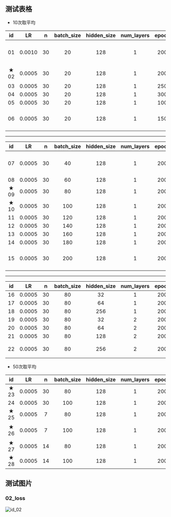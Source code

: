 ## 测试表格

- 10次取平均

|  id  |  LR  |  n   |batch_size|hidden_size| num_layers | epoch |    r2    |   DA   |           conclusion           |
|:----:|:----:|:----:|  :----:  |   :----:  |   :----:   |:----: |  :----:  | :----: |             :----:             |
|  01  |0.0010|  30  |    20    |    128    |     1      |  200  |    --    |   --   |       loss不收敛，调整LR看看      |
|★ 02 |0.0005|  30  |    20    |    128    |     1      |  200  |  0.7482  | 0.6768 |          调整epoch看看           |
|  03  |0.0005|  30  |    20    |    128    |     1      |  250  |  0.7050  | 0.6869 |               --               |
|  04  |0.0005|  30  |    20    |    128    |     1      |  300  |  0.6957  | 0.6778 |               --               |
|  05  |0.0005|  30  |    20    |    128    |     1      |  100  |  0.6676  | 0.6707 |               --               |
|  06  |0.0005|  30  |    20    |    128    |     1      |  150  |  0.7045  | 0.6818 |         目前200epoch最佳        |
---
|  id  |  LR  |  n   |batch_size|hidden_size| num_layers | epoch |    r2    |   DA   |           conclusion           |
|:----:|:----:|:----:|  :----:  |   :----:  |   :----:   |:----: |  :----:  | :----: |             :----:             |
|  07  |0.0005|  30  |    40    |    128    |     1      |  200  |  0.2774  | 0.6475 |      不稳定，调整batch_size看看   |
|  08  |0.0005|  30  |    60    |    128    |     1      |  200  |  0.6304  | 0.7141 |              --                |
|★ 09 |0.0005|  30  |    80    |    128    |     1      |  200  |  0.7862  | 0.7172 |              --                |
|★ 10 |0.0005|  30  |   100    |    128    |     1      |  200  |  0.7906  | 0.7374 |              --                |
|  11  |0.0005|  30  |   120    |    128    |     1      |  200  |  0.7714  | 0.7444 |              --                |
|  12  |0.0005|  30  |   140    |    128    |     1      |  200  |  0.7735  | 0.7394 |              --                |
|  13  |0.0005|  30  |   160    |    128    |     1      |  200  |  0.7742  | 0.7475 |              --                |
|  14  |0.0005|  30  |   180    |    128    |     1      |  200  |  0.7003  | 0.7162 |              --                |
|  15  |0.0005|  30  |   200    |    128    |     1      |  200  |  0.6864  | 0.7141 |        目前100batch_size最佳     |
---
|  id  |  LR  |  n   |batch_size|hidden_size| num_layers | epoch |    r2    |   DA   |           conclusion           |
|:----:|:----:|:----:|  :----:  |   :----:  |   :----:   |:----: |  :----:  | :----: |             :----:             |
|  16  |0.0005|  30  |    80    |    32     |     1      |  200  |  0.7513  | 0.7374 |              --                |
|  17  |0.0005|  30  |    80    |    64     |     1      |  200  |  0.7708  | 0.7152 |              --                |
|  18  |0.0005|  30  |    80    |    256    |     1      |  200  |  0.7765  | 0.7455 |              --                |
|  19  |0.0005|  30  |    80    |    32     |     2      |  200  |  0.7697  | 0.7111 |              --                |
|  20  |0.0005|  30  |    80    |    64     |     2      |  200  |  0.7360  | 0.7162 |              --                |
|  21  |0.0005|  30  |    80    |    128    |     2      |  200  |  0.6416  | 0.6758 |              --                |
|  22  |0.0005|  30  |    80    |    256    |     2      |  200  |  0.7546  | 0.7273 |        加深一个layer无提升       |

- 50次取平均

|  id  |  LR  |  n   |batch_size|hidden_size| num_layers | epoch |    r2    |   DA   |           conclusion           |
|:----:|:----:|:----:|  :----:  |   :----:  |   :----:   |:----: |  :----:  | :----: |             :----:             |
|★ 23 |0.0005|  30  |    80    |    128    |     1      |  200  |  0.7779  | 0.7238 |              --                |
|  24  |0.0005|  30  |   100    |    128    |     1      |  200  |  0.7284  | 0.7061 |              --                |
|★ 25 |0.0005|   7  |    80    |    128    |     1      |  200  |  0.8329  | 0.7172 |           改变一下n              |
|★ 26 |0.0005|   7  |   100    |    128    |     1      |  200  |  0.8366  | 0.7164 |         和25差别不是很大          |
|★ 27 |0.0005|  14  |    80    |    128    |     1      |  200  |  0.8128  | 0.7089 |              --                |
|★ 28 |0.0005|  14  |   100    |    128    |     1      |  200  |  0.  | 0. |                   |

## 测试图片

### 02_loss 
![id_02]()
